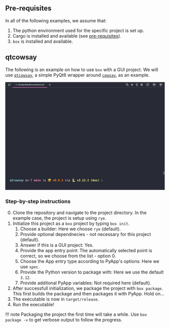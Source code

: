 ## Pre-requisites

In all of the following examples, we assume that:

1. The python environment used for the specific project is set up.
2. Cargo is installed and available (see [pre-requisites](index.md#pre-requisites)).
2. `box` is installed and available.


## qtcowsay

The following is an example on how to use `box` with a GUI project.
We will use [`qtcowsay`](https://github.com/trappitsch/qtcowsay),
a simple PyQt6 wrapper around
[`cowsay`](https://github.com/VaasuDevanS/cowsay-python), as an example.

![GIF showing box in action using qtcowsay](assets/ex_qtcowsay.gif)

### Step-by-step instructions

0. Clone the repository and navigate to the project directory. In the example case, the project is setup using `rye`.
1. Initialize this project as a `box` project by typing `box init`.
    1. Choose a builder: Here we choose `rye` (default).
    2. Provide optional dependnecies - not necessary for this project (default).
    3. Answer if this is a GUI project: Yes.
    4. Provide the app entry point: The automatically selected point is correct, so we choose from the list - option 0.
    5. Choose the App entry type according to PyApp's options: Here we use `spec`.
    6. Provide the Python version to package with: Here we use the default `3.12`.
    7. Provide additonal PyApp variables: Not required here (default).
2. After successfull initialization, we package the project with `box package`. This first builds the package and then packages it with PyApp. Hold on...
3. The executable is now in `target/release`.
4. Run the executable!

!!! note
    Packaging the project the first time will take a while. Use `box package -v` to get verbose output to follow the progress.
